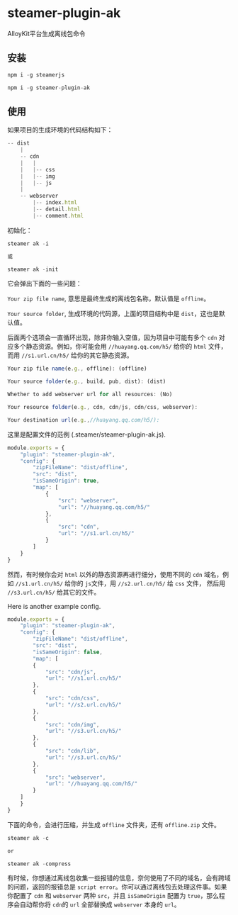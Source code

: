 # steamer-plugin-ak

AlloyKit平台生成离线包命令

## 安装

```javascript
npm i -g steamerjs

npm i -g steamer-plugin-ak
```

## 使用

如果项目的生成环境的代码结构如下：

```javascript
-- dist
	|
	-- cdn
	|	|
	|	|-- css
	|	|-- img
	|	|-- js
	|
	-- webserver
		|-- index.html
		|-- detail.html
		|-- comment.html
```

初始化：

```javascript
steamer ak -i

或

steamer ak -init

```

它会弹出下面的一些问题：

`Your zip file name`, 意思是最终生成的离线包名称，默认值是 `offline`。

`Your source folder`, 生成环境的代码源，上面的项目结构中是 `dist`，这也是默认值。

后面两个选项会一直循环出现，除非你输入空值，因为项目中可能有多个 `cdn` 对应多个静态资源。例如，你可能会用 `//huayang.qq.com/h5/` 给你的 `html` 文件，而用 `//s1.url.cn/h5/` 给你的其它静态资源。


```javascript
Your zip file name(e.g., offline): (offline)

Your source folder(e.g., build, pub, dist): (dist)

Whether to add webserver url for all resources: (No)

Your resource folder(e.g., cdn, cdn/js, cdn/css, webserver):

Your destination url(e.g.,//huayang.qq.com/h5/):
```

这里是配置文件的范例 (.steamer/steamer-plugin-ak.js).

```javascript
module.exports = {
    "plugin": "steamer-plugin-ak",
    "config": {
        "zipFileName": "dist/offline",
        "src": "dist",
        "isSameOrigin": true,
        "map": [
            {
                "src": "webserver",
                "url": "//huayang.qq.com/h5/"
            },
            {
                "src": "cdn",
                "url": "//s1.url.cn/h5/"
            }
        ]
    }
}
```

然而，有时候你会对 `html` 以外的静态资源再进行细分，使用不同的 `cdn` 域名，例如 `//s1.url.cn/h5/` 给你的 `js`文件，用 `//s2.url.cn/h5/` 给 `css` 文件， 然后用 `//s3.url.cn/h5/` 给其它的文件。

Here is another example config.

```javascript
module.exports = {
    "plugin": "steamer-plugin-ak",
    "config": {
        "zipFileName": "dist/offline",
        "src": "dist",
        "isSameOrigin": false,
        "map": [
        {
            "src": "cdn/js",
            "url": "//s1.url.cn/h5/"
        },
        {
            "src": "cdn/css",
            "url": "//s2.url.cn/h5/"
        },
        {
            "src": "cdn/img",
            "url": "//s3.url.cn/h5/"
        },
        {
            "src": "cdn/lib",
            "url": "//s3.url.cn/h5/"
        },
        {
            "src": "webserver",
            "url": "//huayang.qq.com/h5/"
        }
    ]
    }
}
```
下面的命令，会进行压缩，并生成 `offline` 文件夹，还有 `offline.zip` 文件。

```javascript
steamer ak -c

or

steamer ak -compress
```

有时候，你想通过离线包收集一些报错的信息，奈何使用了不同的域名，会有跨域的问题，返回的报错总是 `script error`。你可以通过离线包去处理这件事。如果你配置了 `cdn` 和 `webserver` 两种 `src`，并且 `isSameOrigin` 配置为 `true`，那么程序会自动帮你将 `cdn`的 `url` 全部替换成 `webserver` 本身的 `url`。